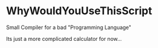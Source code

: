 # WhyWouldYouUseThisScript
Small Compiler for a bad "Programming Language"

Its just a more complicated calculator for now...
